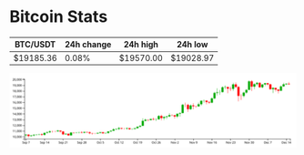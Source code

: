 # Bitcoin Stats

BTC/USDT|24h change|24h high|24h low|
|---|---|---|---|
|$19185.36|0.08%|$19570.00|$19028.97|

<img src="./chart.svg">
